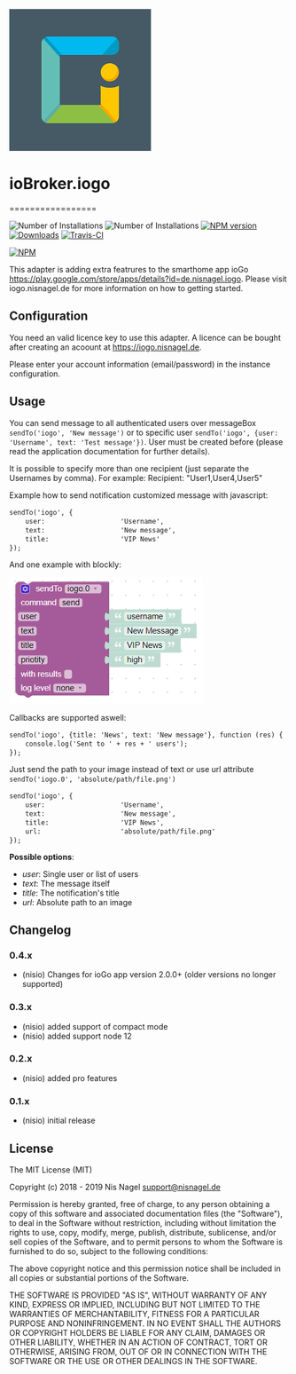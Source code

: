 ![Logo](admin/iogo.png)

# ioBroker.iogo
=================

![Number of Installations](http://iobroker.live/badges/iogo-installed.svg) ![Number of Installations](http://iobroker.live/badges/iogo-stable.svg) [![NPM version](http://img.shields.io/npm/v/iobroker.iogo.svg)](https://www.npmjs.com/package/iobroker.iogo)
[![Downloads](https://img.shields.io/npm/dm/iobroker.iogo.svg)](https://www.npmjs.com/package/iobroker.iogo)
[![Travis-CI](http://img.shields.io/travis/nisiode/ioBroker.iogo/master.svg)](https://travis-ci.org/nisiode/ioBroker.iogo)

[![NPM](https://nodei.co/npm/iobroker.iogo.png?downloads=true)](https://nodei.co/npm/iobroker.iogo/)

This adapter is adding extra featrures to the smarthome app ioGo https://play.google.com/store/apps/details?id=de.nisnagel.iogo.
Please visit iogo.nisnagel.de for more information on how to getting started.


## Configuration
You need an valid licence key to use this adapter.
A licence can be bought after creating an acoount at https://iogo.nisnagel.de.

Please enter your account information (email/password) in the instance configuration.

## Usage
You can send message to all authenticated users over messageBox ```sendTo('iogo', 'New message')```
or to specific user ```sendTo('iogo', {user: 'Username', text: 'Test message'})```.
User must be created before (please read the application documentation for further details).

It is possible to specify more than one recipient (just separate the Usernames by comma). For example: Recipient: "User1,User4,User5"

Example how to send notification customized message with javascript:
```
sendTo('iogo', {
    user:                   'Username',
    text:                   'New message',
    title:                  'VIP News'
});
```

And one example with blockly:

![blockly](img/blockly.png)

Callbacks are supported aswell:
```
sendTo('iogo', {title: 'News', text: 'New message'}, function (res) {
    console.log('Sent to ' + res + ' users');
});
```

Just send the path to your image instead of text or use url attribute ```sendTo('iogo.0', 'absolute/path/file.png')```
```
sendTo('iogo', {
    user:                   'Username',
    text:                   'New message',
    title:                  'VIP News',
    url:                    'absolute/path/file.png'
});
```

**Possible options**:
- *user*: Single user or list of users
- *text*: The message itself
- *title*: The notification's title
- *url*: Absolute path to an image

## Changelog

### 0.4.x
* (nisio) Changes for ioGo app version 2.0.0+ (older versions no longer supported)

### 0.3.x
* (nisio) added support of compact mode
* (nisio) added support node 12

### 0.2.x
* (nisio) added pro features

### 0.1.x
* (nisio) initial release

## License
The MIT License (MIT)

Copyright (c) 2018 - 2019 Nis Nagel <support@nisnagel.de>

Permission is hereby granted, free of charge, to any person obtaining a copy
of this software and associated documentation files (the "Software"), to deal
in the Software without restriction, including without limitation the rights
to use, copy, modify, merge, publish, distribute, sublicense, and/or sell
copies of the Software, and to permit persons to whom the Software is
furnished to do so, subject to the following conditions:

The above copyright notice and this permission notice shall be included in
all copies or substantial portions of the Software.

THE SOFTWARE IS PROVIDED "AS IS", WITHOUT WARRANTY OF ANY KIND, EXPRESS OR
IMPLIED, INCLUDING BUT NOT LIMITED TO THE WARRANTIES OF MERCHANTABILITY,
FITNESS FOR A PARTICULAR PURPOSE AND NONINFRINGEMENT. IN NO EVENT SHALL THE
AUTHORS OR COPYRIGHT HOLDERS BE LIABLE FOR ANY CLAIM, DAMAGES OR OTHER
LIABILITY, WHETHER IN AN ACTION OF CONTRACT, TORT OR OTHERWISE, ARISING FROM,
OUT OF OR IN CONNECTION WITH THE SOFTWARE OR THE USE OR OTHER DEALINGS IN
THE SOFTWARE.
